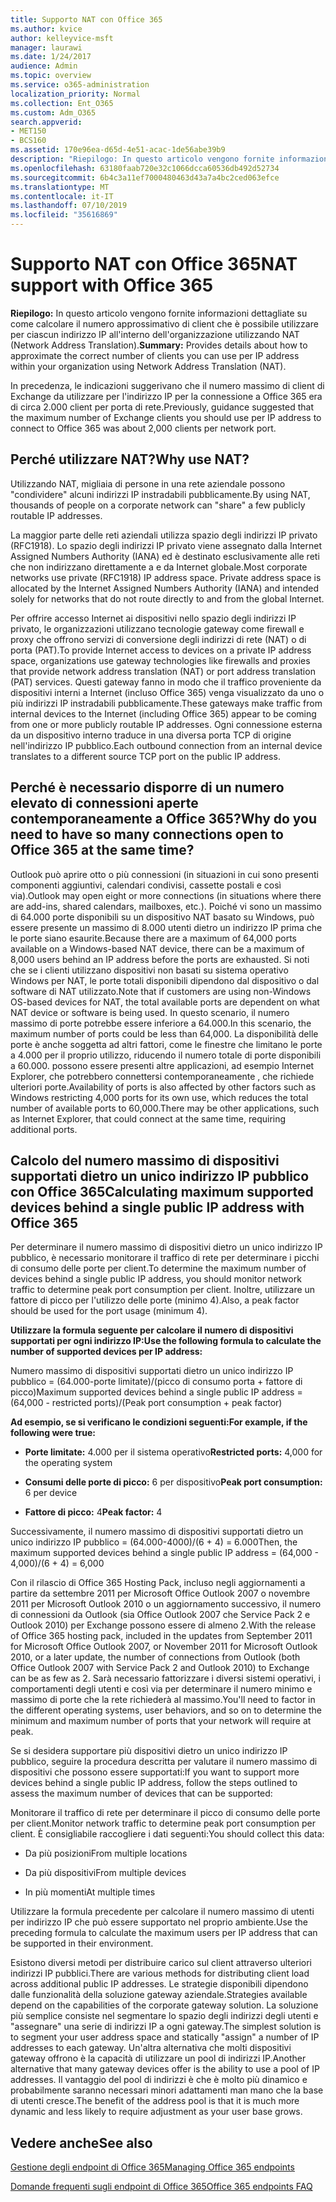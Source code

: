 ```yaml
---
title: Supporto NAT con Office 365
ms.author: kvice
author: kelleyvice-msft
manager: laurawi
ms.date: 1/24/2017
audience: Admin
ms.topic: overview
ms.service: o365-administration
localization_priority: Normal
ms.collection: Ent_O365
ms.custom: Adm_O365
search.appverid:
- MET150
- BCS160
ms.assetid: 170e96ea-d65d-4e51-acac-1de56abe39b9
description: "Riepilogo: In questo articolo vengono fornite informazioni dettagliate su come calcolare il numero approssimativo di client che è possibile utilizzare per ciascun indirizzo IP all'interno dell'organizzazione utilizzando NAT (Network Address Translation)."
ms.openlocfilehash: 63180faab720e32c1066dcca60536db492d52734
ms.sourcegitcommit: 6b4c3a11ef7000480463d43a7a4bc2ced063efce
ms.translationtype: MT
ms.contentlocale: it-IT
ms.lasthandoff: 07/10/2019
ms.locfileid: "35616869"
---
```

# <a name="nat-support-with-office-365"></a><span data-ttu-id="f0903-103">Supporto NAT con Office 365</span><span class="sxs-lookup"><span data-stu-id="f0903-103">NAT support with Office 365</span></span>

 <span data-ttu-id="f0903-104">**Riepilogo:** In questo articolo vengono fornite informazioni dettagliate su come calcolare il numero approssimativo di client che è possibile utilizzare per ciascun indirizzo IP all'interno dell'organizzazione utilizzando NAT (Network Address Translation).</span><span class="sxs-lookup"><span data-stu-id="f0903-104">**Summary:** Provides details about how to approximate the correct number of clients you can use per IP address within your organization using Network Address Translation (NAT).</span></span> 
  
<span data-ttu-id="f0903-105">In precedenza, le indicazioni suggerivano che il numero massimo di client di Exchange da utilizzare per l'indirizzo IP per la connessione a Office 365 era di circa 2.000 client per porta di rete.</span><span class="sxs-lookup"><span data-stu-id="f0903-105">Previously, guidance suggested that the maximum number of Exchange clients you should use per IP address to connect to Office 365 was about 2,000 clients per network port.</span></span>
  
## <a name="why-use-nat"></a><span data-ttu-id="f0903-106">Perché utilizzare NAT?</span><span class="sxs-lookup"><span data-stu-id="f0903-106">Why use NAT?</span></span>

<span data-ttu-id="f0903-107">Utilizzando NAT, migliaia di persone in una rete aziendale possono "condividere" alcuni indirizzi IP instradabili pubblicamente.</span><span class="sxs-lookup"><span data-stu-id="f0903-107">By using NAT, thousands of people on a corporate network can "share" a few publicly routable IP addresses.</span></span>
  
<span data-ttu-id="f0903-p101">La maggior parte delle reti aziendali utilizza spazio degli indirizzi IP privato (RFC1918). Lo spazio degli indirizzi IP privato viene assegnato dalla Internet Assigned Numbers Authority (IANA) ed è destinato esclusivamente alle reti che non indirizzano direttamente a e da Internet globale.</span><span class="sxs-lookup"><span data-stu-id="f0903-p101">Most corporate networks use private (RFC1918) IP address space. Private address space is allocated by the Internet Assigned Numbers Authority (IANA) and intended solely for networks that do not route directly to and from the global Internet.</span></span>
  
<span data-ttu-id="f0903-110">Per offrire accesso Internet ai dispositivi nello spazio degli indirizzi IP privato, le organizzazioni utilizzano tecnologie gateway come firewall e proxy che offrono servizi di conversione degli indirizzi di rete (NAT) o di porta (PAT).</span><span class="sxs-lookup"><span data-stu-id="f0903-110">To provide Internet access to devices on a private IP address space, organizations use gateway technologies like firewalls and proxies that provide network address translation (NAT) or port address translation (PAT) services.</span></span> <span data-ttu-id="f0903-111">Questi gateway fanno in modo che il traffico proveniente da dispositivi interni a Internet (incluso Office 365) venga visualizzato da uno o più indirizzi IP instradabili pubblicamente.</span><span class="sxs-lookup"><span data-stu-id="f0903-111">These gateways make traffic from internal devices to the Internet (including Office 365) appear to be coming from one or more publicly routable IP addresses.</span></span> <span data-ttu-id="f0903-112">Ogni connessione esterna da un dispositivo interno traduce in una diversa porta TCP di origine nell'indirizzo IP pubblico.</span><span class="sxs-lookup"><span data-stu-id="f0903-112">Each outbound connection from an internal device translates to a different source TCP port on the public IP address.</span></span> 
  
## <a name="why-do-you-need-to-have-so-many-connections-open-to-office-365-at-the-same-time"></a><span data-ttu-id="f0903-113">Perché è necessario disporre di un numero elevato di connessioni aperte contemporaneamente a Office 365?</span><span class="sxs-lookup"><span data-stu-id="f0903-113">Why do you need to have so many connections open to Office 365 at the same time?</span></span>

<span data-ttu-id="f0903-114">Outlook può aprire otto o più connessioni (in situazioni in cui sono presenti componenti aggiuntivi, calendari condivisi, cassette postali e così via).</span><span class="sxs-lookup"><span data-stu-id="f0903-114">Outlook may open eight or more connections (in situations where there are add-ins, shared calendars, mailboxes, etc.).</span></span> <span data-ttu-id="f0903-115">Poiché vi sono un massimo di 64.000 porte disponibili su un dispositivo NAT basato su Windows, può essere presente un massimo di 8.000 utenti dietro un indirizzo IP prima che le porte siano esaurite.</span><span class="sxs-lookup"><span data-stu-id="f0903-115">Because there are a maximum of 64,000 ports available on a Windows-based NAT device, there can be a maximum of 8,000 users behind an IP address before the ports are exhausted.</span></span> <span data-ttu-id="f0903-116">Si noti che se i clienti utilizzano dispositivi non basati su sistema operativo Windows per NAT, le porte totali disponibili dipendono dal dispositivo o dal software di NAT utilizzato.</span><span class="sxs-lookup"><span data-stu-id="f0903-116">Note that if customers are using non-Windows OS-based devices for NAT, the total available ports are dependent on what NAT device or software is being used.</span></span> <span data-ttu-id="f0903-117">In questo scenario, il numero massimo di porte potrebbe essere inferiore a 64.000.</span><span class="sxs-lookup"><span data-stu-id="f0903-117">In this scenario, the maximum number of ports could be less than 64,000.</span></span> <span data-ttu-id="f0903-118">La disponibilità delle porte è anche soggetta ad altri fattori, come le finestre che limitano le porte a 4.000 per il proprio utilizzo, riducendo il numero totale di porte disponibili a 60.000. possono essere presenti altre applicazioni, ad esempio Internet Explorer, che potrebbero connettersi contemporaneamente , che richiede ulteriori porte.</span><span class="sxs-lookup"><span data-stu-id="f0903-118">Availability of ports is also affected by other factors such as Windows restricting 4,000 ports for its own use, which reduces the total number of available ports to 60,000.There may be other applications, such as Internet Explorer, that could connect at the same time, requiring additional ports.</span></span>
  
## <a name="calculating-maximum-supported-devices-behind-a-single-public-ip-address-with-office-365"></a><span data-ttu-id="f0903-119">Calcolo del numero massimo di dispositivi supportati dietro un unico indirizzo IP pubblico con Office 365</span><span class="sxs-lookup"><span data-stu-id="f0903-119">Calculating maximum supported devices behind a single public IP address with Office 365</span></span>

<span data-ttu-id="f0903-120">Per determinare il numero massimo di dispositivi dietro un unico indirizzo IP pubblico, è necessario monitorare il traffico di rete per determinare i picchi di consumo delle porte per client.</span><span class="sxs-lookup"><span data-stu-id="f0903-120">To determine the maximum number of devices behind a single public IP address, you should monitor network traffic to determine peak port consumption per client.</span></span> <span data-ttu-id="f0903-121">Inoltre, utilizzare un fattore di picco per l'utilizzo delle porte (minimo 4).</span><span class="sxs-lookup"><span data-stu-id="f0903-121">Also, a peak factor should be used for the port usage (minimum 4).</span></span> 
  
 <span data-ttu-id="f0903-122">**Utilizzare la formula seguente per calcolare il numero di dispositivi supportati per ogni indirizzo IP:**</span><span class="sxs-lookup"><span data-stu-id="f0903-122">**Use the following formula to calculate the number of supported devices per IP address:**</span></span>
  
<span data-ttu-id="f0903-123">Numero massimo di dispositivi supportati dietro un unico indirizzo IP pubblico = (64.000-porte limitate)/(picco di consumo porta + fattore di picco)</span><span class="sxs-lookup"><span data-stu-id="f0903-123">Maximum supported devices behind a single public IP address = (64,000 - restricted ports)/(Peak port consumption + peak factor)</span></span>
  
 <span data-ttu-id="f0903-124">**Ad esempio, se si verificano le condizioni seguenti:**</span><span class="sxs-lookup"><span data-stu-id="f0903-124">**For example, if the following were true:**</span></span>
  
- <span data-ttu-id="f0903-125">**Porte limitate:** 4.000 per il sistema operativo</span><span class="sxs-lookup"><span data-stu-id="f0903-125">**Restricted ports:** 4,000 for the operating system</span></span>

- <span data-ttu-id="f0903-126">**Consumi delle porte di picco:** 6 per dispositivo</span><span class="sxs-lookup"><span data-stu-id="f0903-126">**Peak port consumption:** 6 per device</span></span>

- <span data-ttu-id="f0903-127">**Fattore di picco:** 4</span><span class="sxs-lookup"><span data-stu-id="f0903-127">**Peak factor:** 4</span></span>

<span data-ttu-id="f0903-128">Successivamente, il numero massimo di dispositivi supportati dietro un unico indirizzo IP pubblico = (64.000-4000)/(6 + 4) = 6.000</span><span class="sxs-lookup"><span data-stu-id="f0903-128">Then, the maximum supported devices behind a single public IP address = (64,000 - 4,000)/(6 + 4) = 6,000</span></span>
  
<span data-ttu-id="f0903-129">Con il rilascio di Office 365 Hosting Pack, incluso negli aggiornamenti a partire da settembre 2011 per Microsoft Office Outlook 2007 o novembre 2011 per Microsoft Outlook 2010 o un aggiornamento successivo, il numero di connessioni da Outlook (sia Office Outlook 2007 che Service Pack 2 e Outlook 2010) per Exchange possono essere di almeno 2.</span><span class="sxs-lookup"><span data-stu-id="f0903-129">With the release of Office 365 hosting pack, included in the updates from September 2011 for Microsoft Office Outlook 2007, or November 2011 for Microsoft Outlook 2010, or a later update, the number of connections from Outlook (both Office Outlook 2007 with Service Pack 2 and Outlook 2010) to Exchange can be as few as 2.</span></span> <span data-ttu-id="f0903-130">Sarà necessario fattorizzare i diversi sistemi operativi, i comportamenti degli utenti e così via per determinare il numero minimo e massimo di porte che la rete richiederà al massimo.</span><span class="sxs-lookup"><span data-stu-id="f0903-130">You'll need to factor in the different operating systems, user behaviors, and so on to determine the minimum and maximum number of ports that your network will require at peak.</span></span>
  
<span data-ttu-id="f0903-131">Se si desidera supportare più dispositivi dietro un unico indirizzo IP pubblico, seguire la procedura descritta per valutare il numero massimo di dispositivi che possono essere supportati:</span><span class="sxs-lookup"><span data-stu-id="f0903-131">If you want to support more devices behind a single public IP address, follow the steps outlined to assess the maximum number of devices that can be supported:</span></span>
  
<span data-ttu-id="f0903-132">Monitorare il traffico di rete per determinare il picco di consumo delle porte per client.</span><span class="sxs-lookup"><span data-stu-id="f0903-132">Monitor network traffic to determine peak port consumption per client.</span></span> <span data-ttu-id="f0903-133">È consigliabile raccogliere i dati seguenti:</span><span class="sxs-lookup"><span data-stu-id="f0903-133">You should collect this data:</span></span>
  
- <span data-ttu-id="f0903-134">Da più posizioni</span><span class="sxs-lookup"><span data-stu-id="f0903-134">From multiple locations</span></span>
    
- <span data-ttu-id="f0903-135">Da più dispositivi</span><span class="sxs-lookup"><span data-stu-id="f0903-135">From multiple devices</span></span>
    
- <span data-ttu-id="f0903-136">In più momenti</span><span class="sxs-lookup"><span data-stu-id="f0903-136">At multiple times</span></span>
    
<span data-ttu-id="f0903-137">Utilizzare la formula precedente per calcolare il numero massimo di utenti per indirizzo IP che può essere supportato nel proprio ambiente.</span><span class="sxs-lookup"><span data-stu-id="f0903-137">Use the preceding formula to calculate the maximum users per IP address that can be supported in their environment.</span></span>
  
<span data-ttu-id="f0903-138">Esistono diversi metodi per distribuire carico sul client attraverso ulteriori indirizzi IP pubblici.</span><span class="sxs-lookup"><span data-stu-id="f0903-138">There are various methods for distributing client load across additional public IP addresses.</span></span> <span data-ttu-id="f0903-139">Le strategie disponibili dipendono dalle funzionalità della soluzione gateway aziendale.</span><span class="sxs-lookup"><span data-stu-id="f0903-139">Strategies available depend on the capabilities of the corporate gateway solution.</span></span> <span data-ttu-id="f0903-140">La soluzione più semplice consiste nel segmentare lo spazio degli indirizzi degli utenti e "assegnare" una serie di indirizzi IP a ogni gateway.</span><span class="sxs-lookup"><span data-stu-id="f0903-140">The simplest solution is to segment your user address space and statically "assign" a number of IP addresses to each gateway.</span></span> <span data-ttu-id="f0903-141">Un'altra alternativa che molti dispositivi gateway offrono è la capacità di utilizzare un pool di indirizzi IP.</span><span class="sxs-lookup"><span data-stu-id="f0903-141">Another alternative that many gateway devices offer is the ability to use a pool of IP addresses.</span></span> <span data-ttu-id="f0903-142">Il vantaggio del pool di indirizzi è che è molto più dinamico e probabilmente saranno necessari minori adattamenti man mano che la base di utenti cresce.</span><span class="sxs-lookup"><span data-stu-id="f0903-142">The benefit of the address pool is that it is much more dynamic and less likely to require adjustment as your user base grows.</span></span>
  
## <a name="see-also"></a><span data-ttu-id="f0903-143">Vedere anche</span><span class="sxs-lookup"><span data-stu-id="f0903-143">See also</span></span>

[<span data-ttu-id="f0903-144">Gestione degli endpoint di Office 365</span><span class="sxs-lookup"><span data-stu-id="f0903-144">Managing Office 365 endpoints</span></span>](https://support.office.com/article/99cab9d4-ef59-4207-9f2b-3728eb46bf9a)
  
[<span data-ttu-id="f0903-145">Domande frequenti sugli endpoint di Office 365</span><span class="sxs-lookup"><span data-stu-id="f0903-145">Office 365 endpoints FAQ</span></span>](https://support.office.com/article/d4088321-1c89-4b96-9c99-54c75cae2e6d)
